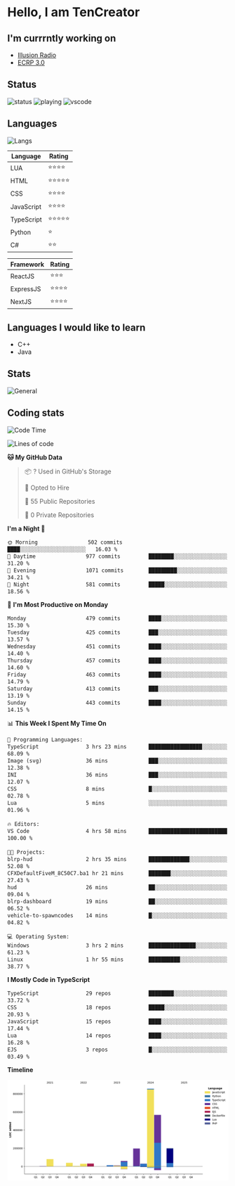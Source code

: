 # Hello, I am TenCreator

## I'm currrntly working on
- [Illusion Radio](https://illusionradio.co.uk/)
- [ECRP 3.0](http://github.com/Emerald-Coast-Roleplay/)

## Status
![status](https://api.statusbadges.me/badge/status/518334475038359555?simple=true&style=for-the-badge)
![playing](https://api.statusbadges.me/badge/playing/518334475038359555?style=for-the-badge)
![vscode](https://api.statusbadges.me/badge/vscode/518334475038359555?style=for-the-badge)

## Languages
![Langs](https://github-readme-stats.vercel.app/api/top-langs/?username=tencreator&layout=compact&theme=radical)


|Language|Rating|
|--------|------|
|LUA|⭐️⭐️⭐️⭐️|
|HTML|⭐️⭐️⭐️⭐️⭐️|
|CSS|⭐️⭐️⭐️⭐️|
|JavaScript|⭐️⭐️⭐️⭐️|
|TypeScript|⭐️⭐️⭐️⭐️⭐️|
|Python|⭐️|
|C#|⭐️⭐️ |

|Framework|Rating|
|--------|------|
|ReactJS|⭐️⭐️⭐|
|ExpressJS|⭐️⭐️⭐️⭐️|
|NextJS|⭐️⭐️⭐⭐️|

## Languages I would like to learn
- C++
- Java

## Stats
![General](https://github-readme-stats.vercel.app/api?username=tencreator&show_icons=true&theme=radical)

## Coding stats

<!--START_SECTION:waka-->
![Code Time](http://img.shields.io/badge/Code%20Time-499%20hrs%2053%20mins-blue)

![Lines of code](https://img.shields.io/badge/From%20Hello%20World%20I%27ve%20Written-2.1%20million%20lines%20of%20code-blue)

**🐱 My GitHub Data** 

> 📦 ? Used in GitHub's Storage 
 > 
> 💼 Opted to Hire
 > 
> 📜 55 Public Repositories 
 > 
> 🔑 0 Private Repositories 
 > 
**I'm a Night 🦉** 

```text
🌞 Morning                502 commits         ████░░░░░░░░░░░░░░░░░░░░░   16.03 % 
🌆 Daytime                977 commits         ████████░░░░░░░░░░░░░░░░░   31.20 % 
🌃 Evening                1071 commits        █████████░░░░░░░░░░░░░░░░   34.21 % 
🌙 Night                  581 commits         █████░░░░░░░░░░░░░░░░░░░░   18.56 % 
```
📅 **I'm Most Productive on Monday** 

```text
Monday                   479 commits         ████░░░░░░░░░░░░░░░░░░░░░   15.30 % 
Tuesday                  425 commits         ███░░░░░░░░░░░░░░░░░░░░░░   13.57 % 
Wednesday                451 commits         ████░░░░░░░░░░░░░░░░░░░░░   14.40 % 
Thursday                 457 commits         ████░░░░░░░░░░░░░░░░░░░░░   14.60 % 
Friday                   463 commits         ████░░░░░░░░░░░░░░░░░░░░░   14.79 % 
Saturday                 413 commits         ███░░░░░░░░░░░░░░░░░░░░░░   13.19 % 
Sunday                   443 commits         ████░░░░░░░░░░░░░░░░░░░░░   14.15 % 
```


📊 **This Week I Spent My Time On** 

```text
💬 Programming Languages: 
TypeScript               3 hrs 23 mins       █████████████████░░░░░░░░   68.09 % 
Image (svg)              36 mins             ███░░░░░░░░░░░░░░░░░░░░░░   12.38 % 
INI                      36 mins             ███░░░░░░░░░░░░░░░░░░░░░░   12.07 % 
CSS                      8 mins              █░░░░░░░░░░░░░░░░░░░░░░░░   02.78 % 
Lua                      5 mins              ░░░░░░░░░░░░░░░░░░░░░░░░░   01.96 % 

🔥 Editors: 
VS Code                  4 hrs 58 mins       █████████████████████████   100.00 % 

🐱‍💻 Projects: 
blrp-hud                 2 hrs 35 mins       █████████████░░░░░░░░░░░░   52.08 % 
CFXDefaultFiveM_8C50C7.ba1 hr 21 mins        ███████░░░░░░░░░░░░░░░░░░   27.43 % 
hud                      26 mins             ██░░░░░░░░░░░░░░░░░░░░░░░   09.04 % 
blrp-dashboard           19 mins             ██░░░░░░░░░░░░░░░░░░░░░░░   06.52 % 
vehicle-to-spawncodes    14 mins             █░░░░░░░░░░░░░░░░░░░░░░░░   04.82 % 

💻 Operating System: 
Windows                  3 hrs 2 mins        ███████████████░░░░░░░░░░   61.23 % 
Linux                    1 hr 55 mins        ██████████░░░░░░░░░░░░░░░   38.77 % 
```

**I Mostly Code in TypeScript** 

```text
TypeScript               29 repos            ████████░░░░░░░░░░░░░░░░░   33.72 % 
CSS                      18 repos            █████░░░░░░░░░░░░░░░░░░░░   20.93 % 
JavaScript               15 repos            ████░░░░░░░░░░░░░░░░░░░░░   17.44 % 
Lua                      14 repos            ████░░░░░░░░░░░░░░░░░░░░░   16.28 % 
EJS                      3 repos             █░░░░░░░░░░░░░░░░░░░░░░░░   03.49 % 
```



**Timeline**

![Lines of Code chart](https://raw.githubusercontent.com/tencreator/tencreator/main/assets/bar_graph.png)


<!--END_SECTION:waka-->
